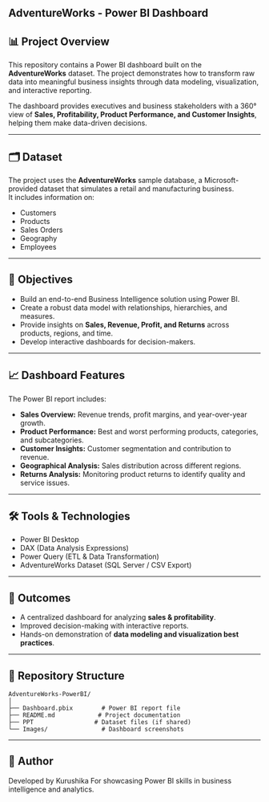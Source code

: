 ## AdventureWorks - Power BI Dashboard

## 📊 Project Overview
This repository contains a Power BI dashboard built on the **AdventureWorks** dataset. The project demonstrates how to transform raw data into meaningful business insights through data modeling, visualization, and interactive reporting.

The dashboard provides executives and business stakeholders with a 360° view of **Sales, Profitability, Product Performance, and Customer Insights**, helping them make data-driven decisions.

---

## 🗂 Dataset
The project uses the **AdventureWorks** sample database, a Microsoft-provided dataset that simulates a retail and manufacturing business.  
It includes information on:
- Customers  
- Products  
- Sales Orders  
- Geography  
- Employees  

---

## 🎯 Objectives
- Build an end-to-end Business Intelligence solution using Power BI.  
- Create a robust data model with relationships, hierarchies, and measures.  
- Provide insights on **Sales, Revenue, Profit, and Returns** across products, regions, and time.  
- Develop interactive dashboards for decision-makers.  

---

## 📈 Dashboard Features
The Power BI report includes:  
- **Sales Overview:** Revenue trends, profit margins, and year-over-year growth.  
- **Product Performance:** Best and worst performing products, categories, and subcategories.  
- **Customer Insights:** Customer segmentation and contribution to revenue.  
- **Geographical Analysis:** Sales distribution across different regions.  
- **Returns Analysis:** Monitoring product returns to identify quality and service issues.  

---

## 🛠 Tools & Technologies
- Power BI Desktop  
- DAX (Data Analysis Expressions)  
- Power Query (ETL & Data Transformation)  
- AdventureWorks Dataset (SQL Server / CSV Export)  

---

## 🚀 Outcomes
- A centralized dashboard for analyzing **sales & profitability**.  
- Improved decision-making with interactive reports.  
- Hands-on demonstration of **data modeling and visualization best practices**.  

---

## 📂 Repository Structure
```
AdventureWorks-PowerBI/
│
├── Dashboard.pbix        # Power BI report file
├── README.md            # Project documentation
├── PPT                 # Dataset files (if shared)
└── Images/               # Dashboard screenshots
```

---

## 👤 Author
Developed by Kurushika 
For showcasing Power BI skills in business intelligence and analytics.


